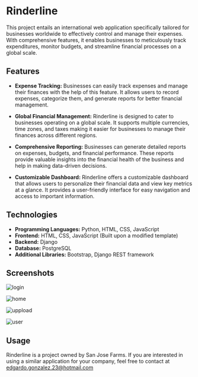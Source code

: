 # Rinderline

This project entails an international web application specifically tailored for businesses worldwide to effectively control and manage their expenses. With comprehensive features, it enables businesses to meticulously track expenditures, monitor budgets, and streamline financial processes on a global scale.

## Features

- **Expense Tracking:** Businesses can easily track expenses and manage their finances with the help of this feature. It allows users to record expenses, categorize them, and generate reports for better financial management.

- **Global Financial Management:** Rinderline is designed to cater to businesses operating on a global scale. It supports multiple currencies, time zones, and taxes making it easier for businesses to manage their finances across different regions.

- **Comprehensive Reporting:** Businesses can generate detailed reports on expenses, budgets, and financial performance. These reports provide valuable insights into the financial health of the business and help in making data-driven decisions.

- **Customizable Dashboard:** Rinderline offers a customizable dashboard that allows users to personalize their financial data and view key metrics at a glance. It provides a user-friendly interface for easy navigation and access to important information.

## Technologies

- **Programming Languages:** Python, HTML, CSS, JavaScript
- **Frontend:** HTML, CSS, JavaScript (Built upon a modified template)
- **Backend:** Django
- **Database:** PostgreSQL
- **Additional Libraries:** Bootstrap, Django REST framework

## Screenshots

![login](https://github.com/eddy3o/rinderline/assets/105234157/389f79a6-8e9d-4e06-8204-75cbf0e37bed)

![home](https://github.com/eddy3o/rinderline/assets/105234157/48f4c882-8c3a-447a-abd2-325810349fad)

![uppload](https://github.com/eddy3o/rinderline/assets/105234157/38bd0493-7329-40e8-afbe-4c4b85839140)

![user](https://github.com/eddy3o/rinderline/assets/105234157/0032fc69-e8a6-4a4f-b11d-fcdd06e629f8)

## Usage

Rinderline is a project owned by San Jose Farms. If you are interested in using a similar application for your company, feel free to contact at edgardo.gonzalez.23@hotmail.com

